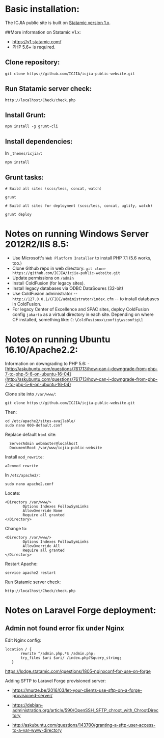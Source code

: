 # Basic installation:

The ICJIA public site is built on [Statamic version 1.x](https://v1.statamic.com/).

##More information on Statamic v1.x:

- https://v1.statamic.com/
- PHP 5.6+ is required.

## Clone repository:

```
git clone https://github.com/ICJIA/icjia-public-website.git
```

## Run Statamic server check:

```
http://localhost/Check/check.php
```

## Install Grunt:

```
npm install -g grunt-cli
```

## Install dependencies:

In  ```_themes/icjia/```:

```
npm install
```

## Grunt tasks:

```
# Build all sites (scss/less, concat, watch)

grunt

# Build all sites for deployment (scss/less, concat, uglify, watch)

grunt deploy

```

# Notes on running Windows Server 2012R2/IIS 8.5:

- Use Microsoft's ```Web Platform Installer``` to install PHP 7.1 (5.6 works, too.)
- Clone Github repo in web directory: ```git clone https://github.com/ICJIA/icjia-public-website.git```
- Update permissions on ```/admin```
- Install ColdFusion (for legacy sites).
- Install legacy databases via ODBC DataSoures (32-bit)
- Use ColdFusion administrator -- ```http://127.0.0.1/CFIDE/administrator/index.cfm``` -- to install databases in ColdFusion.
- For legacy Center of Excellence and SPAC sites, deploy ColdFusion config ```jakarta``` as a virtual directory in each site. Depending on where CF installed, something like: ```C:\ColdFusionxx\config\wsconfig\1```


# Notes on running Ubuntu 16.10/Apache2.2:

Information on downgrading to PHP 5.6:
-[http://askubuntu.com/questions/761713/how-can-i-downgrade-from-php-7-to-php-5-6-on-ubuntu-16-04](http://askubuntu.com/questions/761713/how-can-i-downgrade-from-php-7-to-php-5-6-on-ubuntu-16-04)


Clone site into ```/var/www/```:

```
git clone https://github.com/ICJIA/icjia-public-website.git
```
Then:

```
cd /etc/apache2/sites-available/
sudo nano 000-default.conf
```

Replace default ```html``` site:

```
  ServerAdmin webmaster@localhost
  DocumentRoot /var/www/icjia-public-website
  ```

Install ```mod_rewrite```:

```
a2enmod rewrite
```

In ```/etc/apache2/```:

```
sudo nano apache2.conf
```

Locate:

```
<Directory /var/www/>
        Options Indexes FollowSymLinks
        AllowOverride None
        Require all granted
</Directory>
```

Change to:

```
<Directory /var/www/>
        Options Indexes FollowSymLinks
        AllowOverride All
        Require all granted
</Directory>
```

Restart Apache:

```
service apache2 restart
```

Run Statamic server check:

```
http://localhost/Check/check.php
```

# Notes on Laravel Forge deployment:

## Admin not found error fix under Nginx

Edit Nginx config:

```
location / {
       rewrite ^/admin.php.*$ /admin.php;
       try_files $uri $uri/ /index.php?$query_string;
   }
```

https://lodge.statamic.com/questions/1805-nginxconf-for-use-on-forge

Adding SFTP to Laravel Forge provisioned server:

- https://murze.be/2016/03/let-your-clients-use-sftp-on-a-forge-provisioned-server/

- https://debian-administration.org/article/590/OpenSSH_SFTP_chroot_with_ChrootDirectory

- http://askubuntu.com/questions/143700/granting-a-sftp-user-access-to-a-var-www-directory
